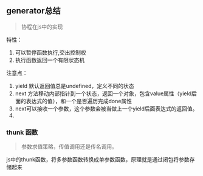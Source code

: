 ## generator总结

> 协程在js中的实现

特性：
1. 可以暂停函数执行,交出控制权
2. 执行函数返回一个有限状态机

注意点：
1. yield 默认返回值总是undefined，定义不同的状态
2. next 方法移动内部指针到一个状态，返回一个对象，包含value属性（yield后面的表达式的值），和一个是否遍历完成done属性
3. next可以接收一个参数，这个参数会被当做上一个yield后面表达式的返回值。
4. 




### thunk 函数
> 参数求值策略，传值调用还是传名调用。

js中的thunk函数，将多参数函数转换成单参数函数，原理就是通过闭包将参数存储起来